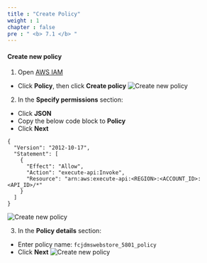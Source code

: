 ```yaml
---
title : "Create Policy"
weight : 1
chapter : false
pre : " <b> 7.1 </b> "
---
```



#### Create new policy
1. Open [AWS IAM](https://console.aws.amazon.com/iam) 
 + Click **Policy**, then click **Create policy**
![Create new policy](images/7.configiam/001-configiam.png)

2. In the **Specify permissions** section:
 + Click **JSON**
 + Copy the below code block to **Policy**
 + Click **Next**
```
{
  "Version": "2012-10-17",
  "Statement": [
    {
      "Effect": "Allow",
      "Action": "execute-api:Invoke",
      "Resource": "arn:aws:execute-api:<REGION>:<ACCOUNT_ID>:<API_ID>/*"
    }
  ]
}

```
![Create new policy](images/7.configiam/002-configiam.png)

3. In the **Policy details** section:
 + Enter policy name: `fcjdmswebstore_5801_policy`
 + Click **Next**
![Create new policy](images/7.configiam/003-configiam.png)

